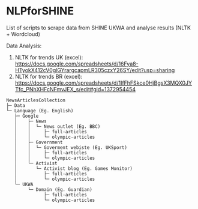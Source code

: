 # NLPforSHINE
List of scripts to scrape data from SHINE UKWA and analyse results (NLTK + Wordcloud)

Data Analysis:
1. NLTK for trends UK (excel): https://docs.google.com/spreadsheets/d/16Fya8-HTyokX412cV0glGYrargcapmLR305czxY26SY/edit?usp=sharing
2. NLTK for trends BR (excel): https://docs.google.com/spreadsheets/d/1IfFhFSkce0HjBgsX3MQX0JYTfc_PNhXHFcNFmvJEX_s/edit#gid=1372954454

```
NewsArticlesCollection
├─ Data
└─ Language (Eg. English)
   ├─ Google
   │    ├─ News
   │    │  └─ News outlet (Eg. BBC) 
   │    │     ├─ full-articles
   │    │     └─ olympic-articles
   │    ├─ Government
   │    │  └─ Goverment webiste (Eg. UKSport) 
   │    │     ├─ full-articles
   │    │     └─ olympic-articles
   │    └─ Activist
   │       └─ Activist blog (Eg. Games Monitor) 
   │          ├─ full-articles
   │          └─ olympic-articles
   └─ UKWA
        └─ Domain (Eg. Guardian)
              ├─ full-articles
              └─ olympic-articles          
```
